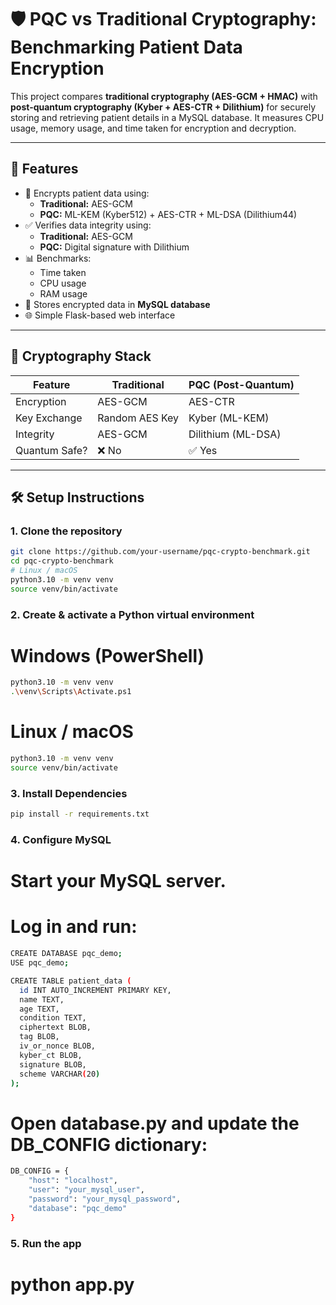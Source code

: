# 🛡️ PQC vs Traditional Cryptography: Benchmarking Patient Data Encryption

This project compares **traditional cryptography (AES-GCM + HMAC)** with **post-quantum cryptography (Kyber + AES-CTR + Dilithium)** for securely storing and retrieving patient details in a MySQL database. It measures CPU usage, memory usage, and time taken for encryption and decryption.

---

## 🚀 Features

- 🔐 Encrypts patient data using:
  - **Traditional:** AES-GCM
  - **PQC:** ML-KEM (Kyber512) + AES-CTR + ML-DSA (Dilithium44)
- ✅ Verifies data integrity using:
  - **Traditional:** AES-GCM
  - **PQC:** Digital signature with Dilithium
- 📊 Benchmarks:
  - Time taken
  - CPU usage
  - RAM usage
- 💾 Stores encrypted data in **MySQL database**
- 🌐 Simple Flask-based web interface

---

## 🧪 Cryptography Stack

| Feature       | Traditional       | PQC (Post-Quantum)          |
|---------------|-------------------|-----------------------------|
| Encryption    | AES-GCM           | AES-CTR                     |
| Key Exchange  | Random AES Key    | Kyber (ML-KEM)              |
| Integrity     | AES-GCM           | Dilithium (ML-DSA)          |
| Quantum Safe? | ❌ No             | ✅ Yes                       |

---

## 🛠️ Setup Instructions

### 1. Clone the repository

```bash
git clone https://github.com/your-username/pqc-crypto-benchmark.git
cd pqc-crypto-benchmark
# Linux / macOS
python3.10 -m venv venv
source venv/bin/activate
```
### 2. Create & activate a Python virtual environment
# Windows (PowerShell)
```bash
python3.10 -m venv venv
.\venv\Scripts\Activate.ps1
```
# Linux / macOS
```bash
python3.10 -m venv venv
source venv/bin/activate
```
### 3. Install Dependencies
```bash
pip install -r requirements.txt
```
### 4. Configure MySQL
# Start your MySQL server.
# Log in and run:
```bash
CREATE DATABASE pqc_demo;
USE pqc_demo;

CREATE TABLE patient_data (
  id INT AUTO_INCREMENT PRIMARY KEY,
  name TEXT,
  age TEXT,
  condition TEXT,
  ciphertext BLOB,
  tag BLOB,
  iv_or_nonce BLOB,
  kyber_ct BLOB,
  signature BLOB,
  scheme VARCHAR(20)
);

```
# Open database.py and update the DB_CONFIG dictionary:
```bash
DB_CONFIG = {
    "host": "localhost",
    "user": "your_mysql_user",
    "password": "your_mysql_password",
    "database": "pqc_demo"
}

```
### 5. Run the app
# python app.py

